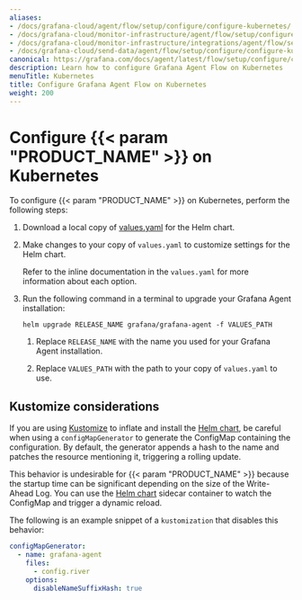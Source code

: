 ```yaml
---
aliases:
- /docs/grafana-cloud/agent/flow/setup/configure/configure-kubernetes/
- /docs/grafana-cloud/monitor-infrastructure/agent/flow/setup/configure/configure-kubernetes/
- /docs/grafana-cloud/monitor-infrastructure/integrations/agent/flow/setup/configure/configure-kubernetes/
- /docs/grafana-cloud/send-data/agent/flow/setup/configure/configure-kubernetes/
canonical: https://grafana.com/docs/agent/latest/flow/setup/configure/configure-kubernetes/
description: Learn how to configure Grafana Agent Flow on Kubernetes
menuTitle: Kubernetes
title: Configure Grafana Agent Flow on Kubernetes
weight: 200
---
```


# Configure {{< param "PRODUCT_NAME" >}} on Kubernetes

To configure {{< param "PRODUCT_NAME" >}} on Kubernetes, perform the following steps:

1. Download a local copy of [values.yaml][] for the Helm chart.

1. Make changes to your copy of `values.yaml` to customize settings for the
   Helm chart.

   Refer to the inline documentation in the `values.yaml` for more information about each option.

1. Run the following command in a terminal to upgrade your Grafana Agent
   installation:

   ```shell
   helm upgrade RELEASE_NAME grafana/grafana-agent -f VALUES_PATH
   ```

   1. Replace `RELEASE_NAME` with the name you used for your Grafana Agent
      installation.

   1. Replace `VALUES_PATH` with the path to your copy of `values.yaml` to use.

[values.yaml]: https://raw.githubusercontent.com/grafana/agent/main/operations/helm/charts/grafana-agent/values.yaml

## Kustomize considerations

If you are using [Kustomize][] to inflate and install the [Helm chart][], be careful
when using a `configMapGenerator` to generate the ConfigMap containing the
configuration. By default, the generator appends a hash to the name and patches
the resource mentioning it, triggering a rolling update.

This behavior is undesirable for {{< param "PRODUCT_NAME" >}} because the startup time can be significant depending on the size of the Write-Ahead Log.
You can use the [Helm chart][] sidecar container to watch the ConfigMap and trigger a dynamic reload.

The following is an example snippet of a `kustomization` that disables this behavior:

```yaml
configMapGenerator:
  - name: grafana-agent
    files:
      - config.river
    options:
      disableNameSuffixHash: true
```

[Helm chart]: https://github.com/grafana/agent/tree/main/operations/helm/charts/grafana-agent
[Kustomize]: https://kubernetes.io/docs/tasks/manage-kubernetes-objects/kustomization/
